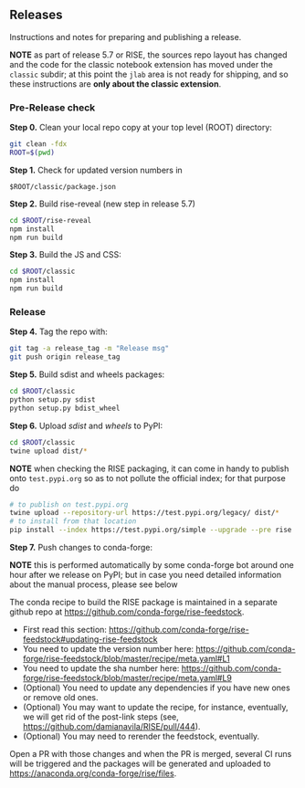 ## Releases

Instructions and notes for preparing and publishing a release.

**NOTE** as part of release 5.7 or RISE, the sources repo layout has changed and the code
for the classic notebook extension has moved under the `classic` subdir; at this point the
`jlab` area is not ready for shipping, and so these instructions are **only about the
classic extension**.

### Pre-Release check

**Step 0.** Clean your local repo copy at your top level (ROOT) directory:

```bash
git clean -fdx
ROOT=$(pwd)
```

**Step 1.** Check for updated version numbers in

```
$ROOT/classic/package.json
```

**Step 2.** Build rise-reveal (new step in release 5.7)

```bash
cd $ROOT/rise-reveal
npm install
npm run build
```

**Step 3.** Build the JS and CSS:

```bash
cd $ROOT/classic
npm install
npm run build
```

### Release

**Step 4.** Tag the repo with:

```bash
git tag -a release_tag -m "Release msg"
git push origin release_tag
```

**Step 5.** Build sdist and wheels packages:

```bash
cd $ROOT/classic
python setup.py sdist
python setup.py bdist_wheel
```

**Step 6.** Upload _sdist_ and _wheels_ to PyPI:

```bash
cd $ROOT/classic
twine upload dist/*
```

**NOTE** when checking the RISE packaging, it can come in handy to publish onto `test.pypi.org` so as to not pollute the official index; for that purpose do

```bash
# to publish on test.pypi.org
twine upload --repository-url https://test.pypi.org/legacy/ dist/*
# to install from that location
pip install --index https://test.pypi.org/simple --upgrade --pre rise
```

**Step 7.** Push changes to conda-forge:

**NOTE** this is performed automatically by some conda-forge bot around one hour after we release on PyPI; but in case you need detailed information about the manual process, please see below

The conda recipe to build the RISE package is maintained in a separate github repo at https://github.com/conda-forge/rise-feedstock.

- First read this section: https://github.com/conda-forge/rise-feedstock#updating-rise-feedstock
- You need to update the version number here: https://github.com/conda-forge/rise-feedstock/blob/master/recipe/meta.yaml#L1
- You need to update the sha number here: https://github.com/conda-forge/rise-feedstock/blob/master/recipe/meta.yaml#L9
- (Optional) You need to update any dependencies if you have new ones or remove old ones.
- (Optional) You may want to update the recipe, for instance, eventually, we will get rid of the post-link steps (see, https://github.com/damianavila/RISE/pull/444).
- (Optional) You may need to rerender the feedstock, eventually.

Open a PR with those changes and when the PR is merged, several CI runs will be triggered and the packages will be generated and uploaded to https://anaconda.org/conda-forge/rise/files.
